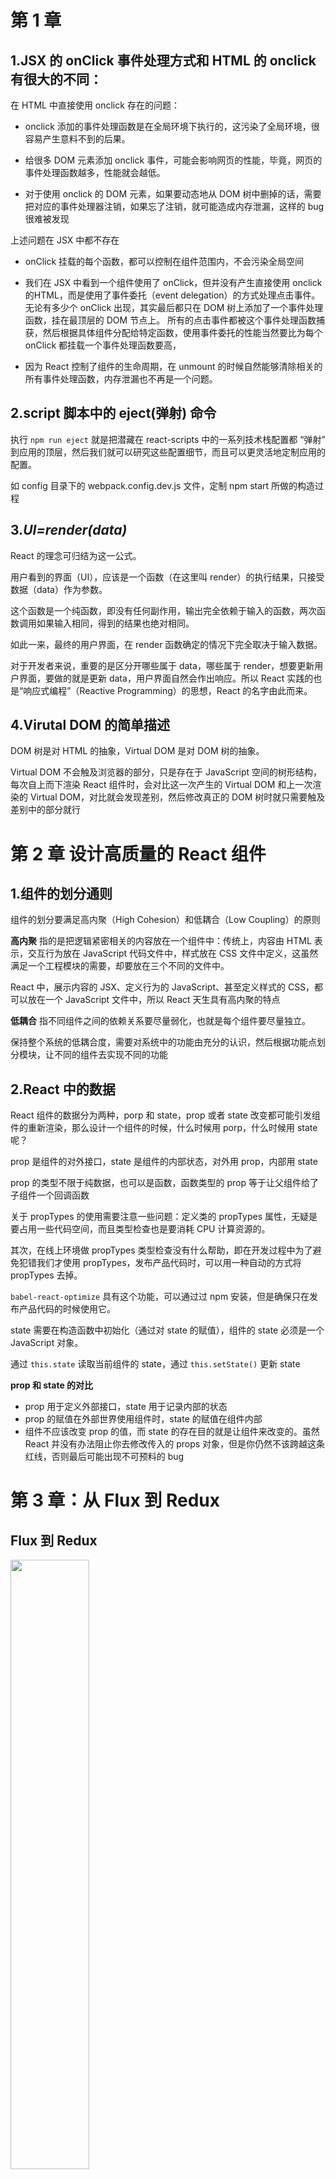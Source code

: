 # 第 1 章
## 1.JSX 的 onClick 事件处理方式和 HTML 的 onclick 有很大的不同：
在 HTML 中直接使用 onclick 存在的问题：

- onclick 添加的事件处理函数是在全局环境下执行的，这污染了全局环境，很容易产生意料不到的后果。

- 给很多 DOM 元素添加 onclick 事件，可能会影响网页的性能，毕竟，网页的事件处理函数越多，性能就会越低。

- 对于使用 onclick 的 DOM 元素，如果要动态地从 DOM 树中删掉的话，需要把对应的事件处理器注销，如果忘了注销，就可能造成内存泄漏，这样的 bug 很难被发现

上述问题在 JSX 中都不存在

- onClick 挂载的每个函数，都可以控制在组件范围内，不会污染全局空间

- 我们在 JSX 中看到一个组件使用了 onClick，但并没有产生直接使用 onclick 的HTML，而是使用了事件委托（event delegation）的方式处理点击事件。
无论有多少个 onClick 出现，其实最后都只在 DOM 树上添加了一个事件处理函数，挂在最顶层的 DOM 节点上。
所有的点击事件都被这个事件处理函数捕获，然后根据具体组件分配给特定函数，使用事件委托的性能当然要比为每个 onClick 都挂载一个事件处理函数要高，

- 因为 React 控制了组件的生命周期，在 unmount 的时候自然能够清除相关的所有事件处理函数，内存泄漏也不再是一个问题。

## 2.script 脚本中的 eject(弹射) 命令

执行 `npm run eject` 就是把潜藏在 react-scripts 中的一系列技术栈配置都 “弹射” 到应用的顶层，然后我们就可以研究这些配置细节，而且可以更灵活地定制应用的配置。

如 config 目录下的 webpack.config.dev.js 文件，定制 npm start 所做的构造过程

## 3.*UI=render(data)*

React 的理念可归结为这一公式。

用户看到的界面（UI），应该是一个函数（在这里叫 render）的执行结果，只接受数据（data）作为参数。

这个函数是一个纯函数，即没有任何副作用，输出完全依赖于输入的函数，两次函数调用如果输入相同，得到的结果也绝对相同。

如此一来，最终的用户界面，在 render 函数确定的情况下完全取决于输入数据。

对于开发者来说，重要的是区分开哪些属于 data，哪些属于 render，想要更新用户界面，要做的就是更新 data，用户界面自然会作出响应。所以 React 实践的也是“响应式编程”（Reactive Programming）的思想，React 的名字由此而来。

## 4.Virutal DOM 的简单描述

DOM 树是对 HTML 的抽象，Virtual DOM 是对 DOM 树的抽象。

Virtual DOM 不会触及浏览器的部分，只是存在于 JavaScript 空间的树形结构，每次自上而下渲染 React 组件时，会对比这一次产生的 Virtual DOM 和上一次渲染的 Virtual DOM，对比就会发现差别，然后修改真正的 DOM 树时就只需要触及差别中的部分就行

# 第 2 章 设计高质量的 React 组件

## 1.组件的划分通则

组件的划分要满足高内聚（High Cohesion）和低耦合（Low Coupling）的原则

**高内聚** 指的是把逻辑紧密相关的内容放在一个组件中：传统上，内容由 HTML 表示，交互行为放在 JavaScript 代码文件中，样式放在 CSS 文件中定义，这虽然满足一个工程模块的需要，却要放在三个不同的文件中。

React 中，展示内容的 JSX、定义行为的 JavaScript、甚至定义样式的 CSS，都可以放在一个 JavaScript 文件中，所以 React 天生具有高内聚的特点

**低耦合** 指不同组件之间的依赖关系要尽量弱化，也就是每个组件要尽量独立。

保持整个系统的低耦合度，需要对系统中的功能由充分的认识，然后根据功能点划分模块，让不同的组件去实现不同的功能

## 2.React 中的数据

React 组件的数据分为两种，porp 和 state，prop 或者 state 改变都可能引发组件的重新渲染，那么设计一个组件的时候，什么时候用 porp，什么时候用 state 呢？

prop 是组件的对外接口，state 是组件的内部状态，对外用 prop，内部用 state

prop 的类型不限于纯数据，也可以是函数，函数类型的 prop 等于让父组件给了子组件一个回调函数



关于 propTypes 的使用需要注意一些问题：定义类的 propTypes 属性，无疑是要占用一些代码空间，而且类型检查也是要消耗 CPU 计算资源的。

其次，在线上环境做 propTypes 类型检查没有什么帮助，即在开发过程中为了避免犯错我们才使用 propTypes，发布产品代码时，可以用一种自动的方式将 propTypes 去掉。

`babel-react-optimize` 具有这个功能，可以通过过 npm 安装，但是确保只在发布产品代码的时候使用它。

state 需要在构造函数中初始化（通过对 state 的赋值），组件的 state 必须是一个 JavaScript 对象。

通过 `this.state` 读取当前组件的 state，通过 `this.setState()` 更新 state

**prop 和 state 的对比**

* prop 用于定义外部接口，state 用于记录内部的状态
* prop 的赋值在外部世界使用组件时，state 的赋值在组件内部
* 组件不应该改变 prop 的值，而 state 的存在目的就是让组件来改变的。虽然 React 并没有办法阻止你去修改传入的 props 对象，但是你仍然不该跨越这条红线，否则最后可能出现不可预料的 bug

# 第 3 章：从 Flux 到 Redux

## Flux 到 Redux

<img src="https://github.com/ChenMingK/ImagesStore/blob/master/imgs/diveintoreact1.png" width=50%/>

对于 MVC 框架，为了让数据流可控，Controller 应该是中心，当 View 要传递消息给 Model 时，应该调用 Controller 的方法，同样，当 Model 要更新 View 时，也应该通过 Controller 引发新的渲染


<img src="https://github.com/ChenMingK/ImagesStore/blob/master/imgs/diveintoreact2.png" width=50%/>

一个 Flux 应用包含四个部分：

* Dispatcher：处理动作分发，维持 Store 之间的依赖关系
* Store：负责存储数据和处理数据相关逻辑
* Action：驱动 Dispatcher 的 JavaScript 对象
* View：视图部分，负责显示用户界面

MVC 与 Flux 的对比：在 MVC 框架中，系统能够提供什么样的服务，通过 Controller 暴露函数来实现。每增加一个功能，Controller 往往就需要增加一个函数；在 Flux 的世界里，新增加功能并不需要 Dispatcher 增加新的函数，要做的就是增加一种新的 Action 类型， Dispatcher 的对外接口并不用改变。
当需要扩充应用所能处理的”请求“时，MVC 方法就需要增加新的 Controller，而对于 Flux 则只是增加新的 Action

Flux 的优点就在于其 “单向数据流” 的管理方式，这种 “限制” 禁绝了数据流混乱的可能
其不足之处在于：

* Store 之间的依赖关系
* 难以进行服务器端渲染
* Store 混杂了逻辑和状态



## Redux
<img src="https://github.com/ChenMingK/ImagesStore/blob/master/imgs/diveintoreact3.png" />

Flux 的基本原则是“单向数据流”，Redux 在此基础上强调三个基本原则：

* 唯一数据源（Single Source of Truth）
* 保持状态只读（State is read-only）
* 数据改变只能通过纯函数完成（Changes are made with pure functions）

1.唯一数据源：应用的状态数据应该只存储在唯一的一个 Store 上，避免了状态数据分散在多个 Store 中造成的数据冗余

2.保持状态只读：要修改 Store 的状态，必须要通过派发一个 action 对象来完成

3.数据改变只能通过纯函数完成：这里所说的纯函数就是 Reducer，在 Redux 中，每个 reducer 的函数签名如下：

`reducer(state, action)`

第一个参数 state 是当前的状态，第二个参数 action 是接收到的 action 对象，而 reducer 函数要做的事情，就是根据 state 和 action 的值产生一个新的对象返回。注意 reducer 必须是纯函数，即函数的返回结果完全由参数 state 和 action 决定，而且不产生任何副作用，也不能修改参数 state 和 action 对象

## 容器组件与傻瓜组件

在 Redex 框架下，一个 React 组件基本上就是要完成以下两个功能：

* 和 Redux Store 打交道，读取 Store 的状态，用于初始化组件的状态，同时还要监听 Store 的状态改变；当 Store 状态发生变化时，需要更新组件状态，从而驱动组件重新渲染；当需要更新 Store 状态时，就要派发 action 对象
* 根据当前 prop 和 state，渲染出用户界面



如果 React 组件都是要包办上面所说的两个任务，似乎做的事情稍微多了点。

所以我们可以考虑拆分为两个组件，分别承担一个任务，然后把两个组件嵌套起来，完成原本一个组件完成的所有任务。

这样的关系里，两个组件是父子组件的关系。负责与 Redux Store 打交道的组件，处于外层，称为容器组件（Container Component）；只负责渲染界面的组件，处于内层，叫做展示组件（Presentational Component）；

外层的容器组件也叫作聪明组件（Smart Componnet），内层的展示组件又叫做傻瓜组件（Dumb Component）

<img src="https://github.com/ChenMingK/ImagesStore/blob/master/imgs/diveintoreact4.png" width=50%/>


状态全部交由容器组件打理，展示组件只需要根据 props 来渲染结果，不需要 state；

这只是设计 React组件的一种模式，和 Redux 没有直接关系，另外，没有 state 只有一个 render 方法，所有数据都来自于 props 的组件称为 **无状态组件**。


无状态组件可以写成一个函数，不再需要用对象表示，如下所示：
```js
// 解构赋值
function Counter ({caption, onIncrement, onDecrement, value}) {
  return (
    <div>
      <button style={buttonStyle} onClick={onIncrement}>+</button>
      <button style={buttonStyle} onClick={onDecrement}>-</button>
      <span>{caption} count: {value}</span>
    </div>
  );
}

// 不使用解构赋值
function Counter (props) {
  const {caption, onIcrement, onDecrement, value} = props
  // ...
}
```

## 组件 Context

不使用 react-redux 之前，每个组件都需要直接导入 Redux Store

`import store from '../Store.js'`

虽然 Redux 应用全局就一个 Store，但是这样的直接导入依然有问题（很麻烦）

为了解决这个问题，那就只能让上层组件把 Store 传递下来，首先想到的是用 props，但是层层传递的方法显然是不可行的。

设想在一个嵌套多层的组件结构中，只有最里层的组件才需要使用 store，但是为了把 store 从最外层传递到最里层，就要求中间所有的组件都需要增加对这个 store prop 的支持，即使根本不使用它。

React 提供了一个叫 Context 的功能，能完美地解决这个问题。

所谓 Context，就是“上下文环境”，让一个树状组件上所有组件都能访问一个共同的对象。

<img src="https://github.com/ChenMingK/ImagesStore/blob/master/imgs/diveintoreact5.png" width=50%/>


其实 react-redux 这个库就是帮我们完成了 Context 的功能。

这里分析下它使用的这条语句：
```js
export default connect(mapStateToProps, mapDispatchToProps)(Counter)
```
connect 是 react-redux 提供的一个方法，这个方法接收两个参数，执行结果依然是一个函数，所以才可以在后面又加一个圆括号（柯里化？），把 connect 函数执行的结果立即执行。
这里有两次函数的执行，第一次是 connect 函数的执行，第二次是把 connect 函数返回的函数再次执行，最后产生的就是容器组件。
connect 函数具体做了哪些事呢？

* 把 Store 上的状态转化为内层傻瓜组件的 prop
* 把内层傻瓜组件中的用户动作转化为派送给 Store 的动作

这两个工作一个是内层傻瓜对象的输入，一个是内层傻瓜对象的输出。

mapStateToProps（命名是业界习惯）就是把 Store 上的状态转化为内层组件的 props，建立映射关系；

mapDispatchToProps 把内层傻瓜组件暴露出来的函数类型的 prop 关联上 dispatch 函数的调用。

```js
// 第二个参数是直接传递给外层容器组件的 props
function mapDispatchToProps(dispatch, ownProps) {
  return {
    onIncrement: () => {
      dispatch(Actions.increment(ownProps.caption));
    },
    onDecrement: () => {
      dispatch(Actions.decrement(ownProps.caption));
    }
  }
}
```

# 第四章 模块化 React 和 Redux 应用

## 代码文件的组织方式

1.按角色组织

```shell
reducers/
    todoReducer.js
    filterReducer.js
actions/
    todoActions.js
    filterAction.js
components/
    todoList.js
    todoItem.js
    filter.js
containers/
    todoListContainer.js
    todoItemContainer.js
    filterContainer.js
```
- reducer 目录包含所有 Redux 的 reducer
- actions 目录包含所有 action 构造函数
- components 目录包含所有的傻瓜组件
- containers 目录包含所有的容器组件

2.按功能组织
```shell
todoList/
    action.js
    actionType.js
    index.js
    reducer.js
    views/
        component.js
        container.js
filter/
    action.js
    actionType.js
    index.js
    reducer.js
    views/
        component.js
        container.js
```
- actionType.js 定义 action 类型
- action.js 定义 action 构造函数，决定了这个功能模块可以接受的动作
- reducer.js 定义这个功能模块如何响应 action.js 中定义的动作
- views 目录包含这个功能模块中所有的 React 组件，包括傻瓜组件和容器组件
- index.js 把所有的角色导入，然后统一导出

>个人感觉不太能够接受这两种组织文件的方式......

# 第 5 章 React 组件的性能优化
## 引入性能检测工具 React Pref
`npm install react-addons-perf -D`：开发环境下性能检测（哪些组件造成了无意义的渲染）

`npm install redux-immutable-state-invariant -D`：开发环境下检测 reducer 是否为纯函数，不是则报错

Store.js 文件
```js
import {createStore, combineReducers, applyMiddleware, compose} from 'redux';

import {reducer as todoReducer} from './todos';
import {reducer as filterReducer} from './filter';

// 下面三行代码!
import Perf from 'react-addons-perf'
const win = window;
win.Perf = Perf

const reducer = combineReducers({
  todos: todoReducer,
  filter: filterReducer
});

const middlewares = []; // 考虑到将来的扩展，使用数组变量 middlewares 来存储所有的中间件，之后的中间件直接 push
if (process.env.NODE_ENV !== 'production') {
  // 使用 require 是因为 import 语句不能存在于条件语句中
  middlewares.push(require('redux-immutable-state-invariant')()); // react-immutable-state-invariant 中间件只在开发环境下有意义，用于检查 reducer 是否为纯函数
}

// Redux 提供 compose 函数把多个 Store Enhancer 组合在一起
const storeEnhancers = compose(
  applyMiddleware(...middlewares),
  (win && win.devToolsExtension) ? win.devToolsExtension() : (f) => f, // Redux Devtools 开发者工具
);

export default createStore(reducer, {}, storeEnhancers); // Store Enhancers 能够让 createStore 函数产生的 Store 对象具有更多的功能
```
## 单个组件的性能优化
更改 shouldComponentUpdate 函数的默认实现，根据每个 React 组件的内在逻辑定制其行为
```js
shouldComponentUpdate(nextProps, nextState) {
  // 假设影响渲染内容的 prop 只有 completed 和 text，只需要确保
  // 这两个 prop 没有变化，函数就可以返回 false
  return (nextProps.completed !== this.props.completed) ||
    (nextProps.text !== this.props.text)
}
```
## 多个组件的性能优化（这部分主要介绍了虚拟 DOM 的原理）
用户操作引发界面的更新并不会让 React 生成的虚拟 DOM 推倒重来，React 在更新阶段巧妙地对比原有的 Virtual DOM 和新生成的 Virtual DOM，找出两者的不同之处，根据不同来修改 DOM 树，这样就只需要做最小的必要改动。

这个“找不同”的过程，就叫做 Reconciliation（调和）。

React 对比两个 Virtual DOM 的树形结构时，从根节点开始递归往下比对，在树形结构上，每个节点都可以看作这个节点以下部分子树的根节点。所以这个比对算法可以从 Virtual DOM上任何一个节点开始执行。

React 首先检查两个树形结构的根节点的类型是否相同，根据相同或者不同有不同处理方式：

**1.节点类型不同的情况**

直接扔掉原来的，构建新的 DOM 树，原有的树形结构上的 React 组件会经历“卸载”的生命周期，而取而代之的组件会经历“装载”的生命周期
```html
<div>
    <Todos />
</div>

// 我们想要更新成这样
<span>
    <Todos />
</span>
```
比如上面的代码在比较时，根节点类型不一样，一切推倒重来，重新构建一个 span 节点及其子节点

作为开发者，需要避免这种浪费的情景出现（div 和 span 的子节点是一样的）

**2.节点类型相同的情况**

如果两个树形结构的根节点类型相同，React 就认为原来的根节点只需要更新过程，不会将其卸载，也不会引发根节点的重新装载

这里有必要区分一下节点的类型：一类是 DOM 元素类型，一类是 React 组件；对于 DOM 元素类型， React 会保留节点对应的 DOM 元素，只对树形结构根节点上的属性和内容做一下比对，然后只更新修改的部分
```html
<div style={{color: 'red', fontSize: 15}} className="welcome">
  Hello World
</div>

// 改变之后的 JSX，React 可以对比发现内容和属性的变化，只修改这些变化的部分
<div style={{color: 'green', fontSize: 15}} className="farewell">
  Hello World
</div>
```
如果属性结构的根节点是 React 组件类型，React 能做的就是根据新节点的 props 取更新原来根节点的组件实例，即按顺序触发下列函数（旧生命周期）
- shouldComponentUpdate
- componentWillReceiveProps
- componentWillUpdate
- render
- componentDidUpdate

处理完根节点的对比之后，会对根节点的每个子节点重复一样的动作。

**3.多个子组件的情况**

当一个组件包含多个子组件的情况：
```html
<ul>
  <TodoItem text="First" completed={false} />
  <TodoItem text="Second" completed={false} />
</ul>

// 更新为
<ul>
  <TodoItem text="Zero" completed={false} />
  <TodoItem text="First" completed={false} />
  <TodoItem text="Second" completed={false} />
</ul>
```
直观上看，只需要创建一个新组件，更新之前的两个组件；但是实际情况并不是这样的，React 并没有找出两个序列的精确差别，而是直接挨个比较每个子组件。

在上面的新的 TodoItem 实例插入在第一位的例子中，React 会首先认为把 text 为 First 的 TodoItem 组件实例的 text 改成了 Zero，text 为 Second 的 TodoItem 组件实例的 text 改成了 First，在最后面多出了一个 TodoItem 组件实例。

这样的操作的后果就是，现存的两个实例的 text 属性被改变了，强迫它们完成了一个更新过程，创造出来的新的 TodoItem 实例用来显示 Second。

我们可以看到，理想情况下只需要增加一个 TodoItem 组件，但实际上其还强制引发了其他组件实例的更新。

假设有 100 个组件实例，那么就会引发 100 次更新，这明显是一个浪费；所以就需要开发人员在写代码的时候提供一点小小的帮助，这就是接下来要讲的 key 的作用

> 如果 React 采用的是先找出两个序列的差异的算法，时间是 O(N^2)，这不适合一个对性能要求很高的场景

## key 的作用
```html
<ul>
  <TodoItem key={1} text="First" completed={false} />
  <TodoItem key={2} text="Second" completed={false} />
</ul>

// 新增一个 TodoItem 实例
<ul>
  <TodoItem key={0} text="Zero" completed={false} />
  <TodoItem key={1} text="First" completed={false} />
  <TodoItem key={2} text="Second" completed={false} />
</ul>
```
React 根据 key 值，就可以知道现在的第二个和第三个 TodoItem 实例其实就是之前的第一个和第二个实例，所以 React 就会把新创建的 TodoItem 实例插在第一位，

对于原有的两个 TodoItem 实例只用原有的 props 来启动更新过程，这样 shouldComponentUpdate 就会发生作用，避免无谓的更新操作；

了解了这些之后，我们就知道 key 值应该是 **唯一** 且 **稳定不变的**

比如用数组下标值作为 key 就是一个典型的错误，看起来 key 值是唯一的，但是却不是稳定不变的

比如：[a, b, c] 值与下标的对应关系：a: 0 b:1 c:2

删除a -> [b, c] 值与下标的对应关系 b:0 c:1 

无法用 key 值来确定比对关系（新的 b 应该与旧的 b 比，如果按 key 值则是与 a 比）

<img src="https://github.com/ChenMingK/ImagesStore/blob/master/imgs/diveintoreact6.png" />


> 需要注意，虽然 key 是一个 prop，但是接受 key 的组件并不能读取到 key 的值，因为 key 和 ref 是 React 保留的两个特殊 prop，并没有预期让组件直接访问
